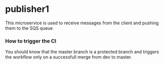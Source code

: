 # publisher1
This microservice is used to receive messages from the client and pushing them to the SQS queue

### How to trigger the CI
You should know that the master branch is a protected branch and triggers the workflow only on a successfull merge from dev to master.

